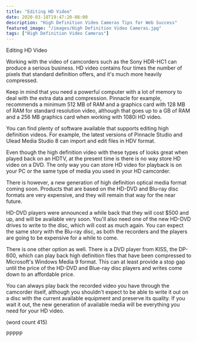 ```yaml
---
title: "Editing HD Video"
date: 2020-03-18T19:47:20-08:00
description: "High Definition Video Cameras Tips for Web Success"
featured_image: "/images/High Definition Video Cameras.jpg"
tags: ["High Definition Video Cameras"]
---
```


Editing HD Video

Working with the video of camcorders such as the Sony
HDR-HC1 can produce a serious business.  HD video
contains four times the number of pixels that 
standard definition offers, and it's much more
heavily compressed.  

Keep in mind that you need a powerful computer with
a lot of memory to deal with the extra data and
compression.  Pinnacle for example, recommends a
minimum 512 MB of RAM and a graphics card with 128
MB of RAM for standard resolution video, although
that goes up to a GB of RAM and a 256 MB graphics
card when working with 1080i HD video.

You can find plenty of software available that
supports editing high definition videos.  For example,
the latest versions of Pinnacle Studio and Ulead
Media Studio 8 can import and edit files in HDV
format.  

Even though the high definition video with these
types of looks great when played back on an HDTV,
at the present time is there is no way store HD
video on a DVD.  The only way you can store HD 
video for playback is on your PC or the same type
of media you used in your HD camcorder.

There is however, a new generation of high definition
optical media format coming soon.  Products that
are based on the HD-DVD and Blu-ray disc formats
are very expensive, and they will remain that way
for the near future.  

HD-DVD players were announced a while back that 
they will cost $500 and up, and will be available
very soon.  You'll also need one of the new HD-DVD
drives to write to the disc, which will cost as
much again.  You can expect the same story with the
Blu-ray disc, as both the recorders and the players
are going to be expensive for a while to come.

There is one other option as well.  There is a 
DVD player from KISS, the DP-600, which can play
back high definition files that have been compressed
to Microsoft's Windows Media 9 format.  This can
at least provide a stop gap until the price of the
HD-DVD and Blue-ray disc players and writes come
down to an affordable price.

You can always play back the recorded video you 
have through the camcorder itself, although you
shouldn't expect to be able to write it out on a
disc with the current available equipment and 
preserve its quality.  If you wait it out, the new
generation of available media will be everything 
you need for your HD video.

(word count 415)

PPPPP
